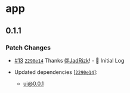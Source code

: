 # app

## 0.1.1

### Patch Changes

- [#13](https://github.com/JadRizk/miniature-launchpad/pull/13)
  [`2290e14`](https://github.com/JadRizk/miniature-launchpad/commit/2290e14ede8fbaa169a61282934da798064c0bfe)
  Thanks [@JadRizk](https://github.com/JadRizk)! - 🚀 Initial Log

- Updated dependencies
  [[`2290e14`](https://github.com/JadRizk/miniature-launchpad/commit/2290e14ede8fbaa169a61282934da798064c0bfe)]:
  - ui@0.0.1
